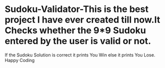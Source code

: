 # Sudoku-Validator-This is the best project I have ever created till now.It Checks whether the 9*9 Sudoku entered by the user is valid or not.
If the Sudoku Solution is correct it prints You Win else it prints You Lose.
Happy Coding
